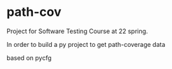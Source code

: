 # path-cov
Project for Software Testing Course at 22 spring.

In order to build a py project to get path-coverage data

based on pycfg
